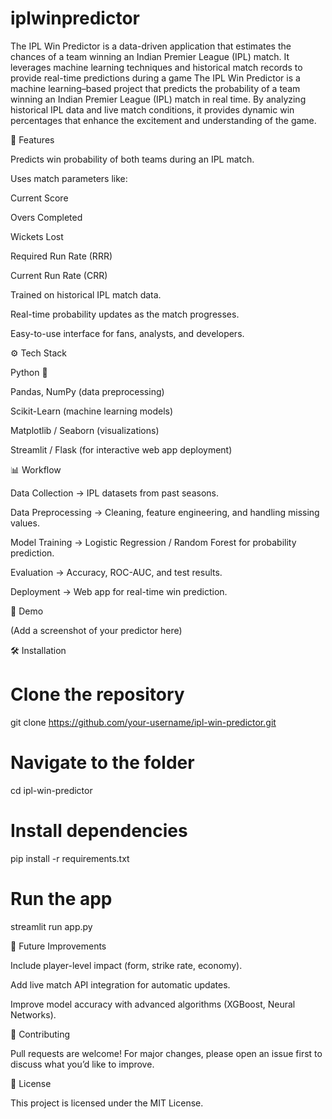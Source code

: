 # iplwinpredictor
The IPL Win Predictor is a data-driven application that estimates the chances of a team winning an Indian Premier League (IPL) match. It leverages machine learning techniques and historical match records to provide real-time predictions during a game
The IPL Win Predictor is a machine learning–based project that predicts the probability of a team winning an Indian Premier League (IPL) match in real time. By analyzing historical IPL data and live match conditions, it provides dynamic win percentages that enhance the excitement and understanding of the game.

🚀 Features

Predicts win probability of both teams during an IPL match.

Uses match parameters like:

Current Score

Overs Completed

Wickets Lost

Required Run Rate (RRR)

Current Run Rate (CRR)

Trained on historical IPL match data.

Real-time probability updates as the match progresses.

Easy-to-use interface for fans, analysts, and developers.

⚙️ Tech Stack

Python 🐍

Pandas, NumPy (data preprocessing)

Scikit-Learn (machine learning models)

Matplotlib / Seaborn (visualizations)

Streamlit / Flask (for interactive web app deployment)

📊 Workflow

Data Collection → IPL datasets from past seasons.

Data Preprocessing → Cleaning, feature engineering, and handling missing values.

Model Training → Logistic Regression / Random Forest for probability prediction.

Evaluation → Accuracy, ROC-AUC, and test results.

Deployment → Web app for real-time win prediction.

📸 Demo


(Add a screenshot of your predictor here)

🛠️ Installation
# Clone the repository
git clone https://github.com/your-username/ipl-win-predictor.git

# Navigate to the folder
cd ipl-win-predictor

# Install dependencies
pip install -r requirements.txt

# Run the app
streamlit run app.py

📌 Future Improvements

Include player-level impact (form, strike rate, economy).

Add live match API integration for automatic updates.

Improve model accuracy with advanced algorithms (XGBoost, Neural Networks).

🤝 Contributing

Pull requests are welcome! For major changes, please open an issue first to discuss what you’d like to improve.

📄 License

This project is licensed under the MIT License.

